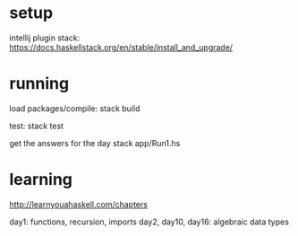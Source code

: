 # setup

intellij plugin
stack: https://docs.haskellstack.org/en/stable/install_and_upgrade/

# running

load packages/compile:
stack build

test:
stack test

get the answers for the day
stack app/Run1.hs

# learning

http://learnyouahaskell.com/chapters

day1: functions, recursion, imports
day2, day10, day16: algebraic data types

